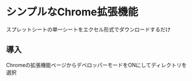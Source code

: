 # シンプルなChrome拡張機能

スプレットシートの単一シートをエクセル形式でダウンロードするだけ


## 導入

Chromeの拡張機能ページからデベロッパーモードをONにしてディレクトリを選択

